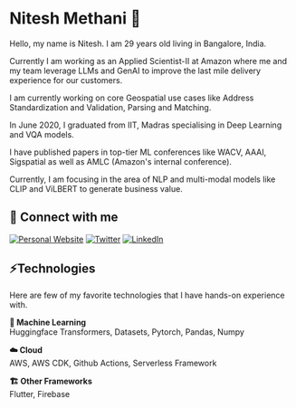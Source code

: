 # Nitesh Methani 👋

Hello, my name is Nitesh. I am 29 years old living in Bangalore, India.

Currently I am working as an Applied Scientist-II at Amazon where me and my team leverage LLMs and GenAI to improve the last mile delivery experience for our customers.

I am currently working on core Geospatial use cases like Address Standardization and Validation, Parsing and Matching.

In June 2020, I graduated from IIT, Madras specialising in Deep Learning and VQA models.

I have published papers in top-tier ML conferences like WACV, AAAI, Sigspatial as well as AMLC (Amazon's internal conference).

Currently, I am focusing in the area of NLP and multi-modal models like CLIP and ViLBERT to generate business value.

## 🔗 Connect with me 
<a href="[https://www.philschmid.de](https://niteshmethani.netlify.app/)" target="_blank"><img alt="Personal Website" src="https://img.shields.io/badge/Personal%20Website-%2312100E.svg?&style=for-the-badge&logoColor=white" /></a>
<a href="https://twitter.com/initeshmethani" target="_blank"><img alt="Twitter" src="https://img.shields.io/badge/twitter-%231DA1F2.svg?&style=for-the-badge&logo=twitter&logoColor=white" /></a>
<a href="https://www.linkedin.com/in/initeshmethani/" target="_blank"><img alt="LinkedIn" src="https://img.shields.io/badge/linkedin-%230077B5.svg?&style=for-the-badge&logo=linkedin&logoColor=white" /></a>

## ⚡Technologies 

Here are few of  my favorite technologies that I have hands-on experience with.

**🤖 Machine Learning**  
Huggingface Transformers, Datasets, Pytorch, Pandas, Numpy

**☁️ Cloud**  
AWS, AWS CDK, Github Actions, Serverless Framework

**🏗️ Other Frameworks**  
Flutter, Firebase
